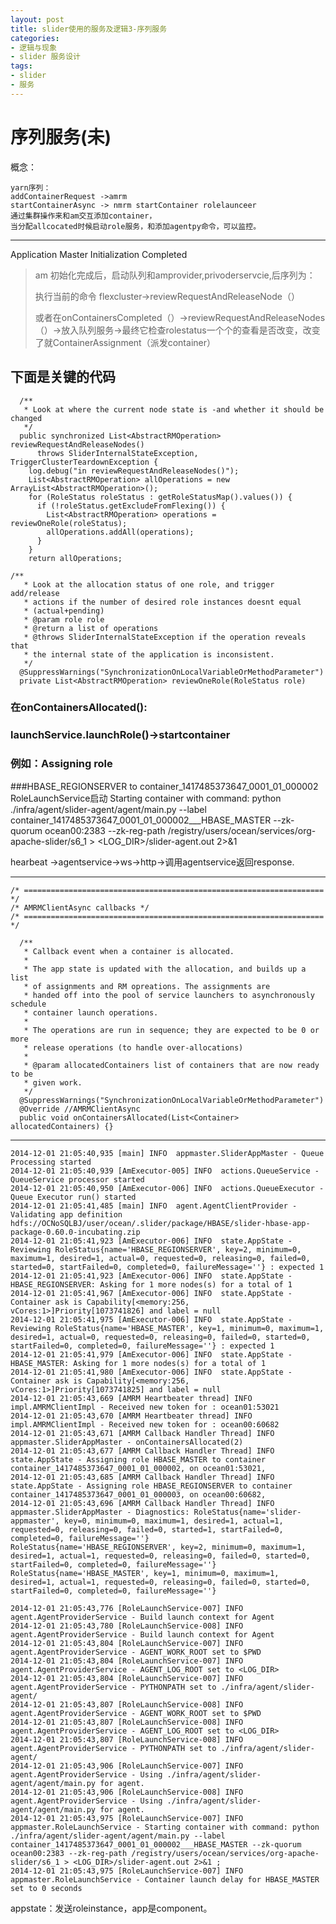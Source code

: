 ```yaml
---
layout: post
title: slider使用的服务及逻辑3-序列服务
categories:
- 逻辑与现象
- slider 服务设计
tags:
- slider
- 服务
---
```



序列服务(未)
============

概念：
 
	yarn序列：
	addContainerRequest ->amrm
	startContainerAsync -> nmrm startContainer rolelaunceer
	通过集群操作来和am交互添加container，
	当分配allcocated时候启动role服务，和添加agentpy命令，可以监控。



------------------
Application Master Initialization Completed

> am 初始化完成后，启动队列和amprovider,privoderservcie,后序列为：
> 
> 执行当前的命令 flexcluster->reviewRequestAndReleaseNode（）
>  
>  或者在onContainersCompleted（）->reviewRequestAndReleaseNodes（）->放入队列服务->最终它检查rolestatus一个个的查看是否改变，改变了就ContainerAssignment（派发container）

下面是关键的代码
-------------
	  /**
	   * Look at where the current node state is -and whether it should be changed
	   */
	  public synchronized List<AbstractRMOperation> reviewRequestAndReleaseNodes()
	      throws SliderInternalStateException, TriggerClusterTeardownException {
	    log.debug("in reviewRequestAndReleaseNodes()");
	    List<AbstractRMOperation> allOperations = new ArrayList<AbstractRMOperation>();
	    for (RoleStatus roleStatus : getRoleStatusMap().values()) {
	      if (!roleStatus.getExcludeFromFlexing()) {
	        List<AbstractRMOperation> operations = reviewOneRole(roleStatus);
	        allOperations.addAll(operations);
	      }
	    }
	    return allOperations;
  
	/**
	   * Look at the allocation status of one role, and trigger add/release
	   * actions if the number of desired role instances doesnt equal 
	   * (actual+pending)
	   * @param role role
	   * @return a list of operations
	   * @throws SliderInternalStateException if the operation reveals that
	   * the internal state of the application is inconsistent.
	   */
	  @SuppressWarnings("SynchronizationOnLocalVariableOrMethodParameter")
	  private List<AbstractRMOperation> reviewOneRole(RoleStatus role)


### 在onContainersAllocated():
### launchService.launchRole()->startcontainer
### 例如：Assigning role
###HBASE_REGIONSERVER to container_1417485373647_0001_01_000002
    RoleLaunchService启动
	Starting container with command: python ./infra/agent/slider-agent/agent/main.py --label container_1417485373647_0001_01_000002___HBASE_MASTER --zk-quorum ocean00:2383 --zk-reg-path /registry/users/ocean/services/org-apache-slider/s6_1 > <LOG_DIR>/slider-agent.out 2>&1



hearbeat ->agentservice->ws->http->调用agentservice返回response.


---
	/* =================================================================== */
	/* AMRMClientAsync callbacks */
	/* =================================================================== */
	
	  /**
	   * Callback event when a container is allocated.
	   * 
	   * The app state is updated with the allocation, and builds up a list
	   * of assignments and RM opreations. The assignments are 
	   * handed off into the pool of service launchers to asynchronously schedule
	   * container launch operations.
	   * 
	   * The operations are run in sequence; they are expected to be 0 or more
	   * release operations (to handle over-allocations)
	   * 
	   * @param allocatedContainers list of containers that are now ready to be
	   * given work.
	   */
	  @SuppressWarnings("SynchronizationOnLocalVariableOrMethodParameter")
	  @Override //AMRMClientAsync
	  public void onContainersAllocated(List<Container> allocatedContainers) {}

------------


	2014-12-01 21:05:40,935 [main] INFO  appmaster.SliderAppMaster - Queue Processing started
	2014-12-01 21:05:40,939 [AmExecutor-005] INFO  actions.QueueService - QueueService processor started
	2014-12-01 21:05:40,950 [AmExecutor-006] INFO  actions.QueueExecutor - Queue Executor run() started
	2014-12-01 21:05:41,485 [main] INFO  agent.AgentClientProvider - Validating app definition hdfs://OCNoSQLBJ/user/ocean/.slider/package/HBASE/slider-hbase-app-package-0.60.0-incubating.zip
	2014-12-01 21:05:41,923 [AmExecutor-006] INFO  state.AppState - Reviewing RoleStatus{name='HBASE_REGIONSERVER', key=2, minimum=0, maximum=1, desired=1, actual=0, requested=0, releasing=0, failed=0, started=0, startFailed=0, completed=0, failureMessage=''} : expected 1
	2014-12-01 21:05:41,923 [AmExecutor-006] INFO  state.AppState - HBASE_REGIONSERVER: Asking for 1 more nodes(s) for a total of 1
	2014-12-01 21:05:41,967 [AmExecutor-006] INFO  state.AppState - Container ask is Capability[<memory:256, vCores:1>]Priority[1073741826] and label = null
	2014-12-01 21:05:41,975 [AmExecutor-006] INFO  state.AppState - Reviewing RoleStatus{name='HBASE_MASTER', key=1, minimum=0, maximum=1, desired=1, actual=0, requested=0, releasing=0, failed=0, started=0, startFailed=0, completed=0, failureMessage=''} : expected 1
	2014-12-01 21:05:41,979 [AmExecutor-006] INFO  state.AppState - HBASE_MASTER: Asking for 1 more nodes(s) for a total of 1
	2014-12-01 21:05:41,980 [AmExecutor-006] INFO  state.AppState - Container ask is Capability[<memory:256, vCores:1>]Priority[1073741825] and label = null
	2014-12-01 21:05:43,669 [AMRM Heartbeater thread] INFO  impl.AMRMClientImpl - Received new token for : ocean01:53021
	2014-12-01 21:05:43,670 [AMRM Heartbeater thread] INFO  impl.AMRMClientImpl - Received new token for : ocean00:60682
	2014-12-01 21:05:43,671 [AMRM Callback Handler Thread] INFO  appmaster.SliderAppMaster - onContainersAllocated(2)
	2014-12-01 21:05:43,677 [AMRM Callback Handler Thread] INFO  state.AppState - Assigning role HBASE_MASTER to container container_1417485373647_0001_01_000002, on ocean01:53021,
	2014-12-01 21:05:43,685 [AMRM Callback Handler Thread] INFO  state.AppState - Assigning role HBASE_REGIONSERVER to container container_1417485373647_0001_01_000003, on ocean00:60682,
	2014-12-01 21:05:43,696 [AMRM Callback Handler Thread] INFO  appmaster.SliderAppMaster - Diagnostics: RoleStatus{name='slider-appmaster', key=0, minimum=0, maximum=1, desired=1, actual=1, requested=0, releasing=0, failed=0, started=1, startFailed=0, completed=0, failureMessage=''}
	RoleStatus{name='HBASE_REGIONSERVER', key=2, minimum=0, maximum=1, desired=1, actual=1, requested=0, releasing=0, failed=0, started=0, startFailed=0, completed=0, failureMessage=''}
	RoleStatus{name='HBASE_MASTER', key=1, minimum=0, maximum=1, desired=1, actual=1, requested=0, releasing=0, failed=0, started=0, startFailed=0, completed=0, failureMessage=''}
	
	2014-12-01 21:05:43,776 [RoleLaunchService-007] INFO  agent.AgentProviderService - Build launch context for Agent
	2014-12-01 21:05:43,780 [RoleLaunchService-008] INFO  agent.AgentProviderService - Build launch context for Agent
	2014-12-01 21:05:43,804 [RoleLaunchService-007] INFO  agent.AgentProviderService - AGENT_WORK_ROOT set to $PWD
	2014-12-01 21:05:43,804 [RoleLaunchService-007] INFO  agent.AgentProviderService - AGENT_LOG_ROOT set to <LOG_DIR>
	2014-12-01 21:05:43,804 [RoleLaunchService-007] INFO  agent.AgentProviderService - PYTHONPATH set to ./infra/agent/slider-agent/
	2014-12-01 21:05:43,807 [RoleLaunchService-008] INFO  agent.AgentProviderService - AGENT_WORK_ROOT set to $PWD
	2014-12-01 21:05:43,807 [RoleLaunchService-008] INFO  agent.AgentProviderService - AGENT_LOG_ROOT set to <LOG_DIR>
	2014-12-01 21:05:43,807 [RoleLaunchService-008] INFO  agent.AgentProviderService - PYTHONPATH set to ./infra/agent/slider-agent/
	2014-12-01 21:05:43,906 [RoleLaunchService-007] INFO  agent.AgentProviderService - Using ./infra/agent/slider-agent/agent/main.py for agent.
	2014-12-01 21:05:43,906 [RoleLaunchService-008] INFO  agent.AgentProviderService - Using ./infra/agent/slider-agent/agent/main.py for agent.
	2014-12-01 21:05:43,975 [RoleLaunchService-007] INFO  appmaster.RoleLaunchService - Starting container with command: python ./infra/agent/slider-agent/agent/main.py --label container_1417485373647_0001_01_000002___HBASE_MASTER --zk-quorum ocean00:2383 --zk-reg-path /registry/users/ocean/services/org-apache-slider/s6_1 > <LOG_DIR>/slider-agent.out 2>&1 ;
	2014-12-01 21:05:43,975 [RoleLaunchService-007] INFO  appmaster.RoleLaunchService - Container launch delay for HBASE_MASTER set to 0 seconds
  
appstate：发送roleinstance，app是component。






